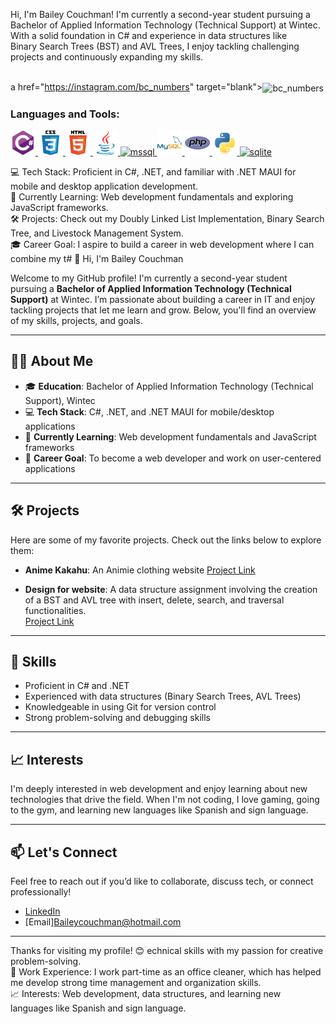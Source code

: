 Hi, I'm Bailey Couchman! I'm currently a second-year student pursuing a Bachelor of Applied Information Technology (Technical Support) at Wintec. With a solid foundation in C# and experience in data structures like<br> Binary Search Trees (BST) and AVL Trees, I enjoy tackling challenging projects and continuously expanding my skills.  <br><br>


a href="https://instagram.com/bc_numbers" target="blank"><img align="center" src="https://raw.githubusercontent.com/rahuldkjain/github-profile-readme-generator/master/src/images/icons/Social/instagram.svg" alt="bc_numbers" height="30" width="40" /></a>
</p>

<h3 align="left">Languages and Tools:</h3>
<p align="left"> <a href="https://www.w3schools.com/cs/" target="_blank" rel="noreferrer"> <img src="https://raw.githubusercontent.com/devicons/devicon/master/icons/csharp/csharp-original.svg" alt="csharp" width="40" height="40"/> </a> <a href="https://www.w3schools.com/css/" target="_blank" rel="noreferrer"> <img src="https://raw.githubusercontent.com/devicons/devicon/master/icons/css3/css3-original-wordmark.svg" alt="css3" width="40" height="40"/> </a> <a href="https://www.w3.org/html/" target="_blank" rel="noreferrer"> <img src="https://raw.githubusercontent.com/devicons/devicon/master/icons/html5/html5-original-wordmark.svg" alt="html5" width="40" height="40"/> </a> <a href="https://www.java.com" target="_blank" rel="noreferrer"> <img src="https://raw.githubusercontent.com/devicons/devicon/master/icons/java/java-original.svg" alt="java" width="40" height="40"/> </a> <a href="https://www.microsoft.com/en-us/sql-server" target="_blank" rel="noreferrer"> <img src="https://www.svgrepo.com/show/303229/microsoft-sql-server-logo.svg" alt="mssql" width="40" height="40"/> </a> <a href="https://www.mysql.com/" target="_blank" rel="noreferrer"> <img src="https://raw.githubusercontent.com/devicons/devicon/master/icons/mysql/mysql-original-wordmark.svg" alt="mysql" width="40" height="40"/> </a> <a href="https://www.php.net" target="_blank" rel="noreferrer"> <img src="https://raw.githubusercontent.com/devicons/devicon/master/icons/php/php-original.svg" alt="php" width="40" height="40"/> </a> <a href="https://www.python.org" target="_blank" rel="noreferrer"> <img src="https://raw.githubusercontent.com/devicons/devicon/master/icons/python/python-original.svg" alt="python" width="40" height="40"/> </a> <a href="https://www.sqlite.org/" target="_blank" rel="noreferrer"> <img src="https://www.vectorlogo.zone/logos/sqlite/sqlite-icon.svg" alt="sqlite" width="40" height="40"/> </a> </p>




💻 Tech Stack: Proficient in C#, .NET, and familiar with .NET MAUI for mobile and desktop application development.  <br>
🌱 Currently Learning: Web development fundamentals and exploring JavaScript frameworks.<br>
🛠️ Projects: Check out my Doubly Linked List Implementation, Binary Search Tree, and Livestock Management System.<br>
🎓 Career Goal: I aspire to build a career in web development where I can combine my t# 👋 Hi, I'm Bailey Couchman

Welcome to my GitHub profile! I'm currently a second-year student pursuing a **Bachelor of Applied Information Technology (Technical Support)** at Wintec. I’m passionate about building a career in IT and enjoy tackling projects that let me learn and grow. Below, you'll find an overview of my skills, projects, and goals.

---

## 👨‍💻 About Me
- 🎓 **Education**: Bachelor of Applied Information Technology (Technical Support), Wintec
- 💻 **Tech Stack**: C#, .NET, and .NET MAUI for mobile/desktop applications
- 🌱 **Currently Learning**: Web development fundamentals and JavaScript frameworks
- 🎯 **Career Goal**: To become a web developer and work on user-centered applications

---

## 🛠️ Projects
Here are some of my favorite projects. Check out the links below to explore them:

- **Anime Kakahu**: An Animie clothing website
  [Project Link](https://krishkkkk.github.io/AnimeKakahu1.github.io/Hoodies.html)

- **Design for website**: A data structure assignment involving the creation of a BST and AVL tree with insert, delete, search, and traversal functionalities.  
  [Project Link](https://www.figma.com/design/LjYCz7ogCCuKQLZTfib5rr/Pages?node-id=0-1&t=JRqAv4wFtwNUDZs7-1)



---

## 🔧 Skills
- Proficient in C# and .NET
- Experienced with data structures (Binary Search Trees, AVL Trees)
- Knowledgeable in using Git for version control
- Strong problem-solving and debugging skills

---

## 📈 Interests
I'm deeply interested in web development and enjoy learning about new technologies that drive the field. When I'm not coding, I love gaming, going to the gym, and learning new languages like Spanish and sign language.

---

## 📫 Let's Connect
Feel free to reach out if you’d like to collaborate, discuss tech, or connect professionally!  
- [LinkedIn](https://www.linkedin.com/in/bailey-couchman-bb1a12320/)
- [Email]Baileycouchman@hotmail.com

---

Thanks for visiting my profile! 😊
echnical skills with my passion for creative problem-solving.<br>
📂 Work Experience: I work part-time as an office cleaner, which has helped me develop strong time management and organization skills.<br>
📈 Interests: Web development, data structures, and learning new languages like Spanish and sign language.<br>
